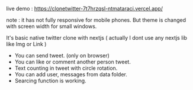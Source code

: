 live demo : https://clonetwitter-7t7hrzqsl-ntmataraci.vercel.app/

note : it has not fully responsive for mobile phones. But theme is changed with screen width for small windows.

It's basic native twitter clone with nextjs ( actually I dont use any nextjs lib like Img or Link )

- You can send tweet. (only on browser)
- You can like or comment another person tweet.
- Text counting in tweet with circle rotation.
- You can add user, messages from data folder.
- Searcing function is working. 


